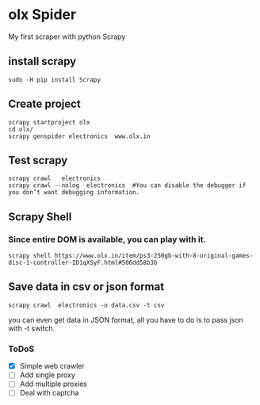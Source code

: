 # olx Spider
My first scraper with python Scrapy

## install scrapy
	sudo -H pip install Scrapy

## Create project
	scrapy startproject olx
	cd olx/
	scrapy genspider electronics  www.olx.in


## Test scrapy
	scrapy crawl   electronics
	scrapy crawl --nolog  electronics  #You can disable the debugger if you don’t want debugging information.

## Scrapy Shell
### Since entire DOM is available, you can play with it.
	scrapy shell https://www.olx.in/item/ps3-250gb-with-8-original-games-disc-1-controller-ID1qXSyF.html#506dd58b3b

## Save data in csv or json format
	scrapy crawl  electronics -o data.csv -t csv

you can even get data in JSON format, all you have to do is to pass json with -t switch.


### ToDoS
- [x] Simple web crawler
- [ ] Add single proxy
- [ ] Add multiple proxies
- [ ] Deal with captcha